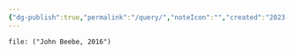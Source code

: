 ```yaml
---
{"dg-publish":true,"permalink":"/query/","noteIcon":"","created":"2023-04-10T19:44:39.749+02:00","updated":"2023-04-10T19:58:20.501+02:00"}
---
```


```query
file: ("John Beebe, 2016")
```
